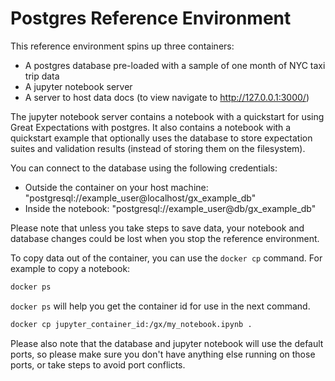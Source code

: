 # Postgres Reference Environment

This reference environment spins up three containers:

- A postgres database pre-loaded with a sample of one month of NYC taxi trip data
- A jupyter notebook server
- A server to host data docs (to view navigate to http://127.0.0.1:3000/)

The jupyter notebook server contains a notebook with a quickstart for using Great Expectations with postgres. It also contains a notebook with a quickstart example that optionally uses the database to store expectation suites and validation results (instead of storing them on the filesystem).

You can connect to the database using the following credentials:

- Outside the container on your host machine: "postgresql://example_user@localhost/gx_example_db"
- Inside the notebook: "postgresql://example_user@db/gx_example_db"

Please note that unless you take steps to save data, your notebook and database changes could be lost when you stop the reference environment.

To copy data out of the container, you can use the `docker cp` command. For example to copy a notebook:

```bash
docker ps
```

`docker ps` will help you get the container id for use in the next command.

```bash
docker cp jupyter_container_id:/gx/my_notebook.ipynb .
```

Please also note that the database and jupyter notebook will use the default ports, so please make sure you don't have anything else running on those ports, or take steps to avoid port conflicts.
